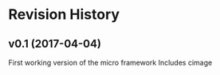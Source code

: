 Revision History
=========================

v0.1 (2017-04-04)
-------------------------

First working version of the micro framework
Includes cimage
